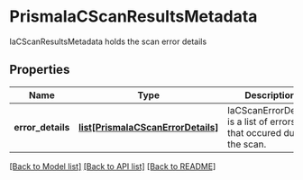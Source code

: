 # PrismaIaCScanResultsMetadata

IaCScanResultsMetadata holds the scan error details

## Properties
Name | Type | Description | Notes
------------ | ------------- | ------------- | -------------
**error_details** | [**list[PrismaIaCScanErrorDetails]**](PrismaIaCScanErrorDetails.md) | IaCScanErrorDetails is a list of errors that occured during the scan.  | [optional] 

[[Back to Model list]](../README.md#documentation-for-models) [[Back to API list]](../README.md#documentation-for-api-endpoints) [[Back to README]](../README.md)


